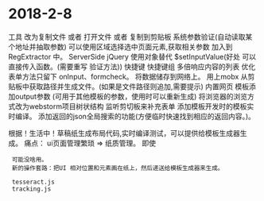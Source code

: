 # 2018-2-8
工具   改为复制文件  或者 打开文件 或者 复制到剪贴板
系统参数验证(自动读取某个地址并抽取参数)
    可以使用区域选择选中页面元素,获取相关参数 加入到 RegExtractor 中。
    ServerSide jQuery
使用对象替代 $setInputValue(好处 可以直接传入函数。(需要重写 验证方法))
快捷键
快捷键组
多倍响应内容的列表
优化表单方法只留下 onInput、formcheck。
将数据储存到网络上。
用上mobx
从剪贴板中获取路径并生成文件。(如果是文件路径则追加,需要提示)
内置网页
模板添加output参数 (可用于其他模板的参数，使用时可以重新生成)
将浏览器的浏览方式改为webstorm项目树状结构
监听剪切板来补充表单
添加模板开发时的模板实时编译。
添加返回的json全局搜索的功能(方便临时快速找到相应的返回内容。)。

根据！生活中！草稿纸生成布局代码,实时编译测试，可以提供给模板生成器生成。
    痛点： ui页面管理繁琐 => 纸质管理。
        即使

     可能没啥用。
     新的操作套路：把UI 相对位置和元素画在纸上，然后递送给模板生成器来生成。

     tesseract.js
     tracking.js